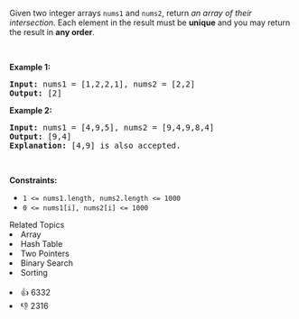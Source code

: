 <p>Given two integer arrays <code>nums1</code> and <code>nums2</code>, return <em>an array of their <span data-keyword="array-intersection">intersection</span></em>. Each element in the result must be <strong>unique</strong> and you may return the result in <strong>any order</strong>.</p>

<p>&nbsp;</p> 
<p><strong class="example">Example 1:</strong></p>

<pre>
<strong>Input:</strong> nums1 = [1,2,2,1], nums2 = [2,2]
<strong>Output:</strong> [2]
</pre>

<p><strong class="example">Example 2:</strong></p>

<pre>
<strong>Input:</strong> nums1 = [4,9,5], nums2 = [9,4,9,8,4]
<strong>Output:</strong> [9,4]
<strong>Explanation:</strong> [4,9] is also accepted.
</pre>

<p>&nbsp;</p> 
<p><strong>Constraints:</strong></p>

<ul> 
 <li><code>1 &lt;= nums1.length, nums2.length &lt;= 1000</code></li> 
 <li><code>0 &lt;= nums1[i], nums2[i] &lt;= 1000</code></li> 
</ul>

<div><div>Related Topics</div><div><li>Array</li><li>Hash Table</li><li>Two Pointers</li><li>Binary Search</li><li>Sorting</li></div></div><br><div><li>👍 6332</li><li>👎 2316</li></div>